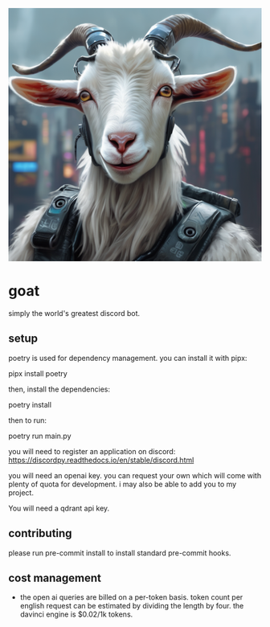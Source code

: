 ![goat](goat.png)

# goat

simply the world's greatest discord bot.

## setup

poetry is used for dependency management. you can install it with pipx:

pipx install poetry

then, install the dependencies:

poetry install

then to run:

poetry run main.py

you will need to register an application on discord:
https://discordpy.readthedocs.io/en/stable/discord.html

you will need an openai key.  you can request your own which will come with plenty of quota for development. i may also be able to add you to my project.

You will need a qdrant api key.

## contributing

please run pre-commit install to install standard pre-commit hooks.

## cost management
- the open ai queries are billed on a per-token basis.  token count per english request can be estimated by dividing the length by four.  the davinci engine is $0.02/1k tokens.
